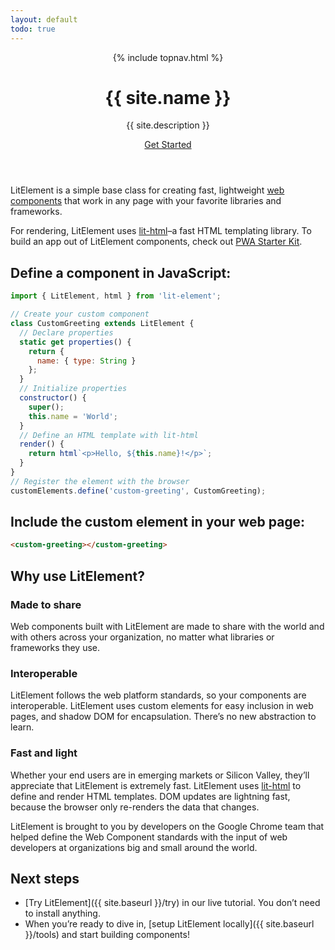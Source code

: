 ```yaml
---
layout: default
todo: true
---
```

<header class="hero">
{% include topnav.html %}
<div class="wrapper">
<h1 class="hero-title">{{ site.name }}</h1>
<p class="hero-caption">{{ site.description }}</p>
<a class="hero-link" href="{{ site.baseurl }}/try">Get Started</a>
</div>
</header>

<section class="grey-bg">
<div class="wrapper">
<div class="responsive-row center">
<div style="max-width: 600px">

LitElement is a simple base class for creating fast, lightweight [web components](https://developer.mozilla.org/en-US/docs/Web/Web_Components) that work in any page with your favorite libraries and frameworks.

For rendering, LitElement uses [lit-html](https://lit-html.polymer-project.org)–a fast HTML templating library. To build an app out of LitElement components, check out [PWA Starter Kit](https://pwa-starter-kit.polymer-project.org).

</div>
</div>
</div>
</section>

<section>
<div class="wrapper">

## Define a component in JavaScript:

```js
import { LitElement, html } from 'lit-element';

// Create your custom component
class CustomGreeting extends LitElement {
  // Declare properties
  static get properties() {
    return {
      name: { type: String }
    };
  }
  // Initialize properties
  constructor() {
    super();
    this.name = 'World';
  }
  // Define an HTML template with lit-html
  render() {
    return html`<p>Hello, ${this.name}!</p>`;
  }
}
// Register the element with the browser
customElements.define('custom-greeting', CustomGreeting);
```

## Include the custom element in your web page:

```html
<custom-greeting></custom-greeting>
```

</div>
</section>

<section class="grey-bg">
<div class="wrapper">

## Why use LitElement?

<div class="responsive-row">
<div style="flex: 1">

### Made to share

Web components built with LitElement are made to share with the world and with others across your organization, no matter what libraries or frameworks they use. 

</div>
<div style="flex: 1">

### Interoperable

LitElement follows the web platform standards, so your components are interoperable. LitElement uses custom elements for easy inclusion in web pages, and shadow DOM for encapsulation. There’s no new abstraction to learn.

</div>
<div style="flex: 1">

### Fast and light

Whether your end users are in emerging markets or Silicon Valley, they’ll appreciate that LitElement is extremely fast. LitElement uses [lit-html](https://lit-html.polymer-project.org) to define and render HTML templates. DOM updates are lightning fast, because the browser only re-renders the data that changes.

</div>
</div>
</div>
</section>

<section>
<div class="wrapper">
<div class="responsive-row center">
<div style="max-width: 600px">

LitElement is brought to you by developers on the Google Chrome team that helped define the Web Component standards with the input of web developers at organizations big and small around the world. 

</div>
</div>
</div>
</section>

<section class="grey-bg">
<div class="wrapper">

## Next steps

- [Try LitElement]({{ site.baseurl }}/try) in our live tutorial. You don’t need to install anything.
- When you’re ready to dive in, [setup LitElement locally]({{ site.baseurl }}/tools) and start building components!

</div>
</section>
